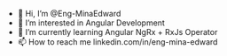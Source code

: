 - 👋 Hi, I’m @Eng-MinaEdward
- 👀 I’m interested in Angular Development 
- 🌱 I’m currently learning Angular NgRx + RxJs Operator
- 📫 How to reach me linkedin.com/in/eng-mina-edward

<!---
Eng-MinaEdward is a ✨ special ✨ repository because its `README.md` (this file) appears on your GitHub profile.
You can click the Preview link to take a look at your changes.
--->
